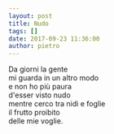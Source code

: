 ```yaml
---
layout: post
title: Nudo
tags: []
date: 2017-09-23 11:36:00
author: pietro
---
```

Da giorni la gente<br/>mi guarda in un altro modo<br/>e non ho più paura<br/>d'esser visto nudo<br/>mentre cerco tra nidi e foglie<br/>il frutto proibito<br/>delle mie voglie.
